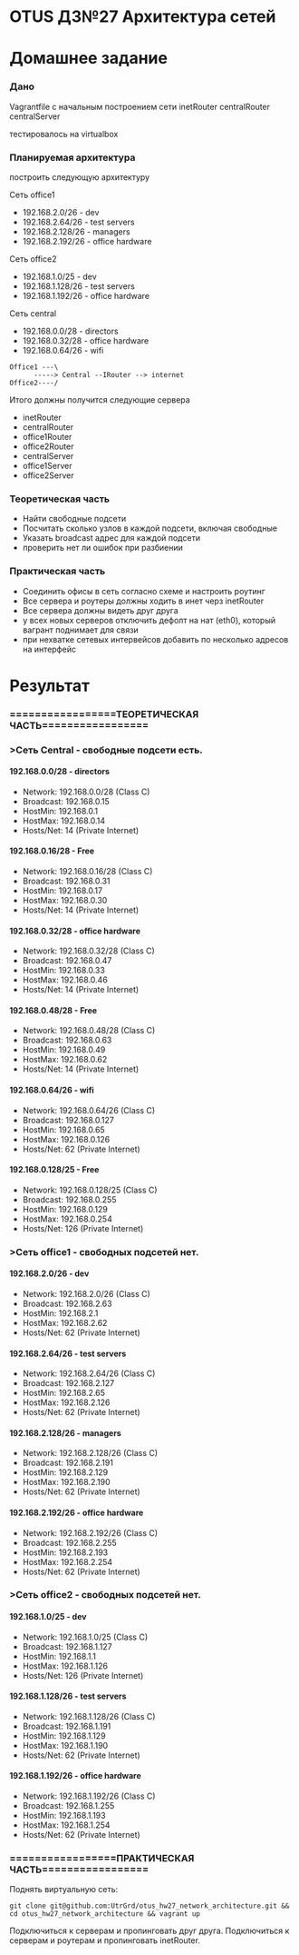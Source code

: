 # OTUS ДЗ№27 Архитектура сетей

# Домашнее задание

### Дано
Vagrantfile с начальным  построением сети
inetRouter
centralRouter
centralServer

тестировалось на virtualbox

### Планируемая архитектура
построить следующую архитектуру

Сеть office1
- 192.168.2.0/26      - dev
- 192.168.2.64/26    - test servers
- 192.168.2.128/26  - managers
- 192.168.2.192/26  - office hardware

Сеть office2
- 192.168.1.0/25      - dev
- 192.168.1.128/26  - test servers
- 192.168.1.192/26  - office hardware


Сеть central
- 192.168.0.0/28    - directors
- 192.168.0.32/28  - office hardware
- 192.168.0.64/26  - wifi

```
Office1 ---\
      -----> Central --IRouter --> internet
Office2----/
```
Итого должны получится следующие сервера
- inetRouter
- centralRouter
- office1Router
- office2Router
- centralServer
- office1Server
- office2Server

### Теоретическая часть
- Найти свободные подсети
- Посчитать сколько узлов в каждой подсети, включая свободные
- Указать broadcast адрес для каждой подсети
- проверить нет ли ошибок при разбиении

### Практическая часть
- Соединить офисы в сеть согласно схеме и настроить роутинг
- Все сервера и роутеры должны ходить в инет черз inetRouter
- Все сервера должны видеть друг друга
- у всех новых серверов отключить дефолт на нат (eth0), который вагрант поднимает для связи
- при нехватке сетевых интервейсов добавить по несколько адресов на интерфейс

# Результат

### =================ТЕОРЕТИЧЕСКАЯ ЧАСТЬ=================

### >Сеть Central - свободные подсети есть.

#### 192.168.0.0/28 - directors
- Network:   192.168.0.0/28 (Class C)
- Broadcast: 192.168.0.15
- HostMin:   192.168.0.1
- HostMax:   192.168.0.14
- Hosts/Net: 14 (Private Internet)

#### 192.168.0.16/28 - Free
- Network:   192.168.0.16/28 (Class C)
- Broadcast: 192.168.0.31
- HostMin:   192.168.0.17
- HostMax:   192.168.0.30
- Hosts/Net: 14 (Private Internet)

#### 192.168.0.32/28 - office hardware
- Network:   192.168.0.32/28 (Class C)
- Broadcast: 192.168.0.47
- HostMin:   192.168.0.33
- HostMax:   192.168.0.46
- Hosts/Net: 14 (Private Internet)

#### 192.168.0.48/28 - Free
- Network:   192.168.0.48/28 (Class C)
- Broadcast: 192.168.0.63
- HostMin:   192.168.0.49
- HostMax:   192.168.0.62
- Hosts/Net: 14 (Private Internet)

#### 192.168.0.64/26 - wifi
- Network:   192.168.0.64/26 (Class C)
- Broadcast: 192.168.0.127
- HostMin:   192.168.0.65
- HostMax:   192.168.0.126
- Hosts/Net: 62 (Private Internet)

#### 192.168.0.128/25 - Free
- Network:   192.168.0.128/25 (Class C)
- Broadcast: 192.168.0.255
- HostMin:   192.168.0.129
- HostMax:   192.168.0.254
- Hosts/Net: 126 (Private Internet)

### >Сеть office1 - свободных подсетей нет.

#### 192.168.2.0/26 - dev
- Network:   192.168.2.0/26 (Class C)
- Broadcast: 192.168.2.63
- HostMin:   192.168.2.1
- HostMax:   192.168.2.62
- Hosts/Net: 62 (Private Internet)

#### 192.168.2.64/26 - test servers
- Network:   192.168.2.64/26 (Class C)
- Broadcast: 192.168.2.127
- HostMin:   192.168.2.65
- HostMax:   192.168.2.126
- Hosts/Net: 62 (Private Internet)

#### 192.168.2.128/26 - managers
- Network:   192.168.2.128/26 (Class C)
- Broadcast: 192.168.2.191
- HostMin:   192.168.2.129
- HostMax:   192.168.2.190
- Hosts/Net: 62 (Private Internet)

#### 192.168.2.192/26 - office hardware
- Network:   192.168.2.192/26 (Class C)
- Broadcast: 192.168.2.255
- HostMin:   192.168.2.193
- HostMax:   192.168.2.254
- Hosts/Net: 62 (Private Internet)

### >Сеть office2 - свободных подсетей нет.

#### 192.168.1.0/25 - dev
- Network:   192.168.1.0/25 (Class C)
- Broadcast: 192.168.1.127
- HostMin:   192.168.1.1
- HostMax:   192.168.1.126
- Hosts/Net: 126 (Private Internet)

#### 192.168.1.128/26 - test servers
- Network:   192.168.1.128/26 (Class C)
- Broadcast: 192.168.1.191
- HostMin:   192.168.1.129
- HostMax:   192.168.1.190
- Hosts/Net: 62 (Private Internet)

#### 192.168.1.192/26 - office hardware
- Network:   192.168.1.192/26 (Class C)
- Broadcast: 192.168.1.255
- HostMin:   192.168.1.193
- HostMax:   192.168.1.254
- Hosts/Net: 62 (Private Internet)

### =================ПРАКТИЧЕСКАЯ ЧАСТЬ=================


Поднять виртуальную сеть:
```
git clone git@github.com:UtrGrd/otus_hw27_network_architecture.git && cd otus_hw27_network_architecture && vagrant up
```

Подключиться к серверам и пропинговать друг друга.
Подключиться к серверам и роутерам и пропинговать inetRouter.
